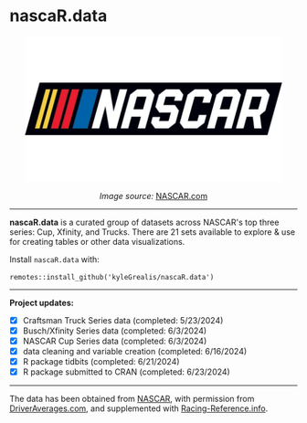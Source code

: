 
# nascaR.data

<div align="center">
  <img src="man/figures/NASCAR-Bar-mark.png" alt="NASCAR Bar Mark" width="450"/>
  <p><i>Image source:</i> <a href="https://www.nascar.com/wp-content/uploads/sites/7/2019/06/NASCAR-Bar-mark.jpg">NASCAR.com</a></p>
</div>

----

**nascaR.data** is a curated group of datasets across NASCAR's top three series: Cup, Xfinity, and Trucks. There are 21 sets available to explore & use for creating tables or other data visualizations.

Install `nascaR.data` with:

```
remotes::install_github('kyleGrealis/nascaR.data')
```

----

**Project updates:**

- [x] Craftsman Truck Series data (completed: 5/23/2024)
- [x] Busch/Xfinity Series data (completed: 6/3/2024)
- [x] NASCAR Cup Series data (completed: 6/3/2024)
- [x] data cleaning and variable creation (completed: 6/16/2024)
- [x] R package tidbits (completed: 6/21/2024)
- [x] R package submitted to CRAN (completed: 6/23/2024)

----
The data has been obtained from [NASCAR](https://www.nascar.com/), with permission from [DriverAverages.com](https://www.driveraverages.com/), and supplemented with [Racing-Reference.info](https://www.racing-reference.info/). 
